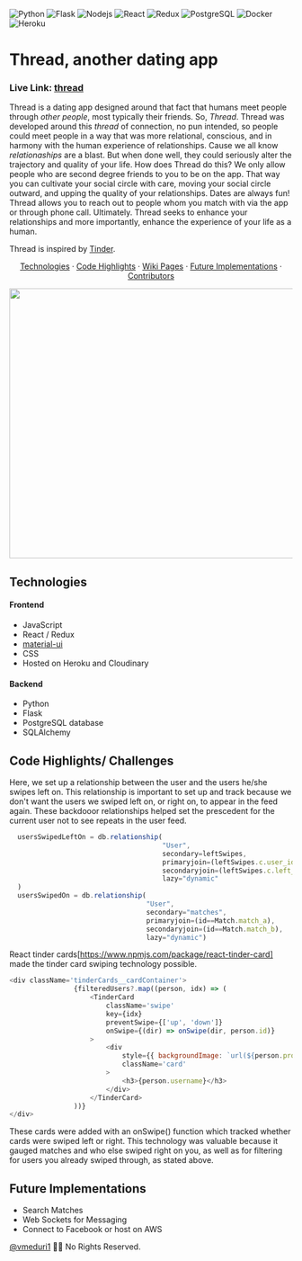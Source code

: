 ![Python](https://img.shields.io/badge/Python-3776AB?style=for-the-badge&logo=python&logoColor=white) ![Flask](https://img.shields.io/badge/Flask-000000?style=for-the-badge&logo=flask&logoColor=white) ![Nodejs](https://img.shields.io/badge/Node.js-43853D?style=for-the-badge&logo=node.js&logoColor=white) ![React](https://img.shields.io/badge/React-20232A?style=for-the-badge&logo=react&logoColor=61DAFB) ![Redux](https://img.shields.io/badge/Redux-593D88?style=for-the-badge&logo=redux&logoColor=white)
![PostgreSQL](https://img.shields.io/badge/postgres-%23316192.svg?style=for-the-badge&logo=postgresql&logoColor=white) ![Docker](https://img.shields.io/badge/Docker-2CA5E0?style=for-the-badge&logo=docker&logoColor=white) ![Heroku](https://img.shields.io/badge/Heroku-430098?style=for-the-badge&logo=heroku&logoColor=white)

# Thread, another dating app
### Live Link: [thread](https://project-second-degree.herokuapp.com/)
Thread is a dating app designed around that fact that humans meet people through _other people_, most typically their friends. 
So, _Thread_. Thread was developed around this _thread_ of connection, no pun intended, so people could meet people in a way that was more relational, conscious, and in harmony with the human experience of relationships. Cause we all know _relationaships_ are a blast. But when done well, they could seriously alter the trajectory and quality of your life. 
How does Thread do this?
We only allow people who are second degree friends to you to be on the app. That way you can cultivate your social circle with care, moving your social circle outward, and upping the quality of your relationships.
Dates are always fun!
Thread allows you to reach out to people whom you match with via the app or through phone call.
Ultimately.
Thread seeks to enhance your relationships and more importantly, enhance the experience of your life as a human.

Thread is inspired by [Tinder](tinder.com).

<p align="center">
  <a href="#technologies">Technologies</a> 
  · 
  <a href="#Code Highlights/ Challenges">Code Highlights</a> 
  · 
  <a href="#wiki-pages">Wiki Pages</a> 
  ·
  <a href="#future-implementations">Future Implementations</a> 
  · 
  <a href="contributors">Contributors</a>
</p>

<img src="https://media.giphy.com/media/qfpcAEHDJUglvFt2Gi/giphy.gif" width=750px height=480px>

## Technologies
#### Frontend
- JavaScript
- React / Redux
- [material-ui](https://material-ui.com/)
- CSS
- Hosted on Heroku and Cloudinary

#### Backend
- Python
- Flask
- PostgreSQL database
- SQLAlchemy

## Code Highlights/ Challenges

Here, we set up a relationship between the user and the users he/she swipes left on. This relationship is important to set up and track because we don't want the users we swiped left on, or right on, to appear in the feed again. These backdooor relationships helped set the prescedent for the current user not to see repeats in the user feed.

```Javascript
  usersSwipedLeftOn = db.relationship(
                                      "User",
                                      secondary=leftSwipes,
                                      primaryjoin=(leftSwipes.c.user_id == id),
                                      secondaryjoin=(leftSwipes.c.left_swipes_id == id),
                                      lazy="dynamic"
  )
  usersSwipedOn = db.relationship(
                                  "User",
                                  secondary="matches",
                                  primaryjoin=(id==Match.match_a),
                                  secondaryjoin=(id==Match.match_b),
                                  lazy="dynamic")
```

React tinder cards[https://www.npmjs.com/package/react-tinder-card] made the tinder card swiping technology possible.

```Javascript
<div className='tinderCards__cardContainer'>
                {filteredUsers?.map((person, idx) => (
                    <TinderCard
                        className='swipe'
                        key={idx}
                        preventSwipe={['up', 'down']}
                        onSwipe={(dir) => onSwipe(dir, person.id)}
                    >
                        <div
                            style={{ backgroundImage: `url(${person.profile_pic})` }}
                            className='card'
                        >
                            <h3>{person.username}</h3>
                        </div>
                    </TinderCard>
                ))}
</div>
```

These cards were added with an onSwipe() function which tracked whether cards were swiped left or right. This technology was valuable because it gauged matches and who else swiped right on you, as well as for filtering for users you already swiped through, as stated above.

## Future Implementations
- Search Matches
- Web Sockets for Messaging
- Connect to Facebook or host on AWS

[@vmeduri1](https://github.com/vmeduri1) 🏄🏾 No Rights Reserved.
